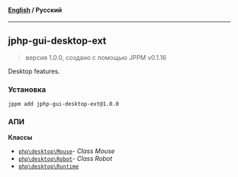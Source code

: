#### [English](README.md) / **Русский**

---

## jphp-gui-desktop-ext
> версия 1.0.0, создано с помощью JPPM v0.1.16

Desktop features.

### Установка
```
jppm add jphp-gui-desktop-ext@1.0.0
```

### АПИ
**Классы**
- [`php\desktop\Mouse`](https://github.com/jphp-compiler/jphp/blob/master/exts/jphp-gui-desktop-ext/api-docs/classes/php/desktop/Mouse.ru.md)- _Class Mouse_
- [`php\desktop\Robot`](https://github.com/jphp-compiler/jphp/blob/master/exts/jphp-gui-desktop-ext/api-docs/classes/php/desktop/Robot.ru.md)- _Class Robot_
- [`php\desktop\Runtime`](https://github.com/jphp-compiler/jphp/blob/master/exts/jphp-gui-desktop-ext/api-docs/classes/php/desktop/Runtime.ru.md)